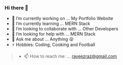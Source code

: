 ### Hi there 👋



- 🔭 I’m currently working on ... My Portfolio Website
- 🌱 I’m currently learning ... MERN Stack
- 👯 I’m looking to collaborate with ... Other Developers
- 🤔 I’m looking for help with ... MERN Stack
- 💬 Ask me about ... Anything 😜
- ⚡ Hobbies: Coding, Cooking and Football
>- 📫 How to reach me: ... rayeezraz@gmail.com
